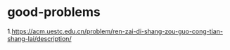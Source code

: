 # good-problems

1.https://acm.uestc.edu.cn/problem/ren-zai-di-shang-zou-guo-cong-tian-shang-lai/description/